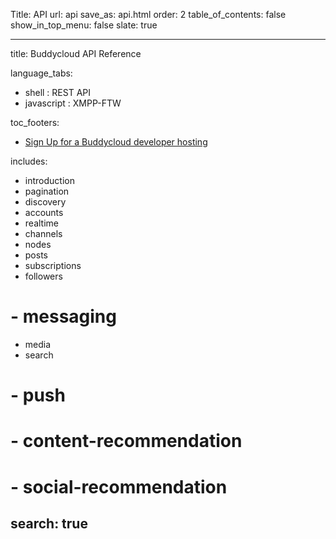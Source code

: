 Title: API
url: api
save_as: api.html
order: 2
table_of_contents: false
show_in_top_menu: false
slate: true

---
title: Buddycloud API Reference

language_tabs:
  - shell : REST API
  - javascript : XMPP-FTW

toc_footers:
  - <a href='#'>Sign Up for a Buddycloud developer hosting</a>

includes:
  - introduction
  - pagination
  - discovery
  - accounts
  - realtime
  - channels
  - nodes
  - posts
  - subscriptions
  - followers
#  - messaging
  - media
  - search
#  - push
#  - content-recommendation
#  - social-recommendation

search: true
---
